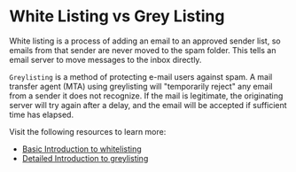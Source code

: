 # White Listing vs Grey Listing

White listing is a process of adding an email to an approved sender list, so emails from that sender are never moved to the spam folder. This tells an email server to move messages to the inbox directly.

`Greylisting` is a method of protecting e-mail users against spam. A mail transfer agent (MTA) using greylisting will "temporarily reject" any email from a sender it does not recognize. If the mail is legitimate, the originating server will try again after a delay, and the email will be accepted if sufficient time has elapsed.

Visit the following resources to learn more:

- [Basic Introduction to whitelisting](https://www.cblohm.com/blog/education-marketing-trends/what-is-email-whitelisting/)
- [Detailed Introduction to greylisting](<https://en.wikipedia.org/wiki/Greylisting_(email)>)
